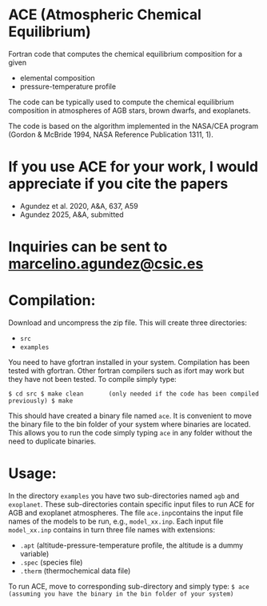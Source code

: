 # ACE (Atmospheric Chemical Equilibrium) #

  Fortran code that computes the chemical equilibrium composition for a given
   - elemental composition
   - pressure-temperature profile

  The code can be typically used to compute the chemical equilibrium composition in atmospheres of
  AGB stars, brown dwarfs, and exoplanets.

  The code is based on the algorithm implemented in the NASA/CEA program (Gordon & McBride 1994, NASA Reference Publication 1311, 1).

# If you use ACE for your work, I would appreciate if you cite the papers
   - Agundez et al. 2020, A&A, 637, A59
   - Agundez 2025, A&A, submitted

# Inquiries can be sent to marcelino.agundez@csic.es

# Compilation:

  Download and uncompress the zip file. This will create three directories:

   - `src`
   - `examples`

  You need to have gfortran installed in your system. Compilation has been tested with gfortran.
  Other fortran compilers such as ifort may work but they have not been tested.
  To compile simply type:

`
$ cd src
$ make clean       (only needed if the code has been compiled previously)
$ make
`

  This should have created a binary file named `ace`.
  It is convenient to move the binary file to the bin folder of your system where binaries are located.
  This allows you to run the code simply typing `ace` in any folder without the need to duplicate binaries.

# Usage:

  In the directory `examples` you have two sub-directories named `agb` and `exoplanet`.
  These sub-directories contain specific input files to run ACE for AGB and exoplanet atmospheres.
  The file `ace.inp`contains the input file names of the models to be run, e.g., `model_xx.inp`.
  Each input file `model_xx.inp` contains in turn three file names with extensions:
   - `.apt`        (altitude-pressure-temperature profile, the altitude is a dummy variable)
   - `.spec`       (species file)
   - `.therm`      (thermochemical data file)
 
  To run ACE, move to corresponding sub-directory and simply type:
`
$ ace              (assuming you have the binary in the bin folder of your system)
`
